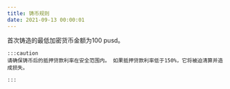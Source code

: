 ```yaml
---
title: 铸币规则
date: 2021-09-13 00:00:01
---
```


首次铸造的最低加密货币金额为100 pusd。

````mdx-code-block
:::caution
请确保铸币后的抵押贷款利率在安全范围内。 如果抵押贷款利率低于150%，它将被迫清算并造成损失。

:::
````